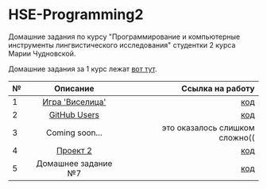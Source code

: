 # HSE-Programming2
Домашние задания по курсу "Программирование и компьютерные инструменты лингвистического исследования" студентки 2 курса Марии Чудновской.

Домашние задания за 1 курс лежат [вот тут](https://github.com/kayajiva/HSE-Programming1).

№|Описание|Ссылка на работу
---|:---:|---:
1|[Игра 'Виселица'](https://github.com/ancatmara/learnpython2018/blob/master/Homeworks/HW1.md)|[код](https://github.com/kayajiva/HSE-Programming2/tree/master/hw1)
2|[GitHub Users](https://github.com/ancatmara/learnpython2018/blob/master/Homeworks/HW2.md)|[код](https://github.com/kayajiva/HSE-Programming2/tree/master/hw2)
3|Coming soon...|это оказалось слишком сложно((
4|[Проект 2](https://github.com/ancatmara/learnpython2018/blob/master/Homeworks/QuestionnaireHW.md)|[код](https://github.com/kayajiva/HSE-Programming2/tree/master/hw4)
5|Домашнее задание №7|[код](https://github.com/kayajiva/HSE-Programming2/blob/master/hw_7.ipynb)
